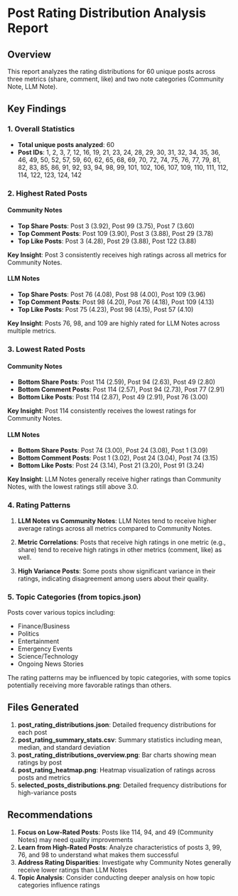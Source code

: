 # Post Rating Distribution Analysis Report

## Overview
This report analyzes the rating distributions for 60 unique posts across three metrics (share, comment, like) and two note categories (Community Note, LLM Note).

## Key Findings

### 1. Overall Statistics
- **Total unique posts analyzed**: 60
- **Post IDs**: 1, 2, 3, 7, 12, 16, 19, 21, 23, 24, 28, 29, 30, 31, 32, 34, 35, 36, 46, 49, 50, 52, 57, 59, 60, 62, 65, 68, 69, 70, 72, 74, 75, 76, 77, 79, 81, 82, 83, 85, 86, 91, 92, 93, 94, 98, 99, 101, 102, 106, 107, 109, 110, 111, 112, 114, 122, 123, 124, 142

### 2. Highest Rated Posts

#### Community Notes
- **Top Share Posts**: Post 3 (3.92), Post 99 (3.75), Post 7 (3.60)
- **Top Comment Posts**: Post 109 (3.90), Post 3 (3.88), Post 29 (3.78)
- **Top Like Posts**: Post 3 (4.28), Post 29 (3.88), Post 122 (3.88)

**Key Insight**: Post 3 consistently receives high ratings across all metrics for Community Notes.

#### LLM Notes
- **Top Share Posts**: Post 76 (4.08), Post 98 (4.00), Post 109 (3.96)
- **Top Comment Posts**: Post 98 (4.20), Post 76 (4.18), Post 109 (4.13)
- **Top Like Posts**: Post 75 (4.23), Post 98 (4.15), Post 57 (4.10)

**Key Insight**: Posts 76, 98, and 109 are highly rated for LLM Notes across multiple metrics.

### 3. Lowest Rated Posts

#### Community Notes
- **Bottom Share Posts**: Post 114 (2.59), Post 94 (2.63), Post 49 (2.80)
- **Bottom Comment Posts**: Post 114 (2.57), Post 94 (2.73), Post 77 (2.91)
- **Bottom Like Posts**: Post 114 (2.87), Post 49 (2.91), Post 76 (3.00)

**Key Insight**: Post 114 consistently receives the lowest ratings for Community Notes.

#### LLM Notes
- **Bottom Share Posts**: Post 74 (3.00), Post 24 (3.08), Post 1 (3.09)
- **Bottom Comment Posts**: Post 1 (3.02), Post 24 (3.04), Post 74 (3.15)
- **Bottom Like Posts**: Post 24 (3.14), Post 21 (3.20), Post 91 (3.24)

**Key Insight**: LLM Notes generally receive higher ratings than Community Notes, with the lowest ratings still above 3.0.

### 4. Rating Patterns

1. **LLM Notes vs Community Notes**: LLM Notes tend to receive higher average ratings across all metrics compared to Community Notes.

2. **Metric Correlations**: Posts that receive high ratings in one metric (e.g., share) tend to receive high ratings in other metrics (comment, like) as well.

3. **High Variance Posts**: Some posts show significant variance in their ratings, indicating disagreement among users about their quality.

### 5. Topic Categories (from topics.json)

Posts cover various topics including:
- Finance/Business
- Politics
- Entertainment
- Emergency Events
- Science/Technology
- Ongoing News Stories

The rating patterns may be influenced by topic categories, with some topics potentially receiving more favorable ratings than others.

## Files Generated

1. **post_rating_distributions.json**: Detailed frequency distributions for each post
2. **post_rating_summary_stats.csv**: Summary statistics including mean, median, and standard deviation
3. **post_rating_distributions_overview.png**: Bar charts showing mean ratings by post
4. **post_rating_heatmap.png**: Heatmap visualization of ratings across posts and metrics
5. **selected_posts_distributions.png**: Detailed frequency distributions for high-variance posts

## Recommendations

1. **Focus on Low-Rated Posts**: Posts like 114, 94, and 49 (Community Notes) may need quality improvements
2. **Learn from High-Rated Posts**: Analyze characteristics of posts 3, 99, 76, and 98 to understand what makes them successful
3. **Address Rating Disparities**: Investigate why Community Notes generally receive lower ratings than LLM Notes
4. **Topic Analysis**: Consider conducting deeper analysis on how topic categories influence ratings